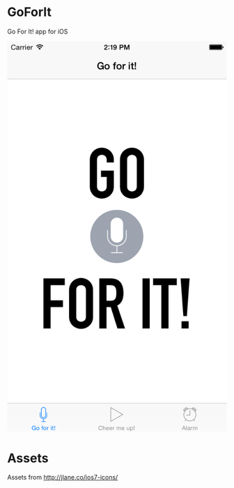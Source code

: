 GoForIt
=======

Go For It! app for iOS

![Go for it!](/Screenshot.png?raw=true)

Assets
======

Assets from http://jlane.co/ios7-icons/
